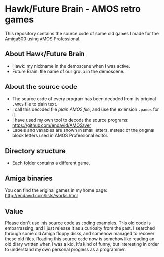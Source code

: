 Hawk/Future Brain - AMOS retro games
=====================================

This repository contains the source code of some old games I made for the Amiga500 using AMOS Professional.

About Hawk/Future Brain
------------------------
* Hawk: my nickname in the demoscene when I was active.
* Future Brain: the name of our group in the demoscene.

About the source code
----------------------
* The source code of every program has been decoded from its original <code>.AMOS</code> file to plain text.
* I call this decoded file _plain AMOS file_, and use the extension <code>.pamos</code> for it.
* I have used my own tool to decode the source programs: https://github.com/endavid/AMOSaver
* Labels and variables are shown in small letters, instead of the original block letters used in AMOS Professional editor.

Directory structure
-------------------
* Each folder contains a different game.

Amiga binaries
---------------
You can find the original games in my home page: http://endavid.com/lists/works.html


Value
------
Please don't use this source code as coding examples. This old code is embarrassing, and I just release it as a curiosity from the past. I searched through some old Amiga floppy disks, and somehow managed to recover these old files. Reading this source code now is somehow like reading an old diary written when I was a kid. It's kind of funny, but interesting in order to understand my own personal progress as a programmer.


